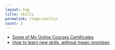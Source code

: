 ```yaml
---
layout: tag
title: skills
permalink: /tags/skills/
count: 2
---
```


- [Some of My Online Courses Certificates](https://samirpaulb.github.io/blog-jekyll/posts/some-of-my-online-courses-certificates/)
- [How to learn new skills, without magic promises](https://calzone.proofofpizza.com/tech/opinion/how-to-learn-new-skills-wihtout-magic-promises/)
